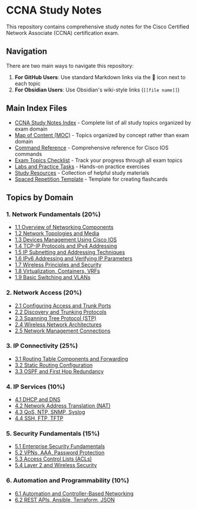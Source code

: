 # CCNA Study Notes

This repository contains comprehensive study notes for the Cisco Certified Network Associate (CCNA) certification exam.

## Navigation

There are two main ways to navigate this repository:

1. **For GitHub Users**: Use standard Markdown links via the 📝 icon next to each topic
2. **For Obsidian Users**: Use Obsidian's wiki-style links (`[[file name]]`)

## Main Index Files

- [CCNA Study Notes Index](./00_CCNA_Index.md) - Complete list of all study topics organized by exam domain
- [Map of Content (MOC)](./00_CCNA_MOC.md) - Topics organized by concept rather than exam domain
- [Command Reference](./00_Command_Reference.md) - Comprehensive reference for Cisco IOS commands
- [Exam Topics Checklist](./00_Exam_Topics_Checklist.md) - Track your progress through all exam topics
- [Labs and Practice Tasks](./00_Labs_and_Practice.md) - Hands-on practice exercises
- [Study Resources](./00_Study_Resources.md) - Collection of helpful study materials
- [Spaced Repetition Template](./00_Spaced_Repetition_Template.md) - Template for creating flashcards

## Topics by Domain

### 1. Network Fundamentals (20%)

- [1.1 Overview of Networking Components](./1.%20Network%20Fundamentals/1.1%20Overview%20of%20Networking%20Components.md)
- [1.2 Network Topologies and Media](./1.%20Network%20Fundamentals/1.2%20Network%20Topologies%20and%20Media.md)
- [1.3 Devices Management Using Cisco IOS](./1.%20Network%20Fundamentals/1.3%20Devices%20management%20Using%20Cisco%20IOS.md)
- [1.4 TCP-IP Protocols and IPv4 Addressing](./1.%20Network%20Fundamentals/1.4%20TCP-IP%20Protocols%20and%20IPv4%20Addressing.md)
- [1.5 IP Subnetting and Addressing Techniques](./1.%20Network%20Fundamentals/1.5%20IP%20Subnetting%20and%20Addressing%20Techniques.md)
- [1.6 IPv6 Addressing and Verifying IP Parameters](./1.%20Network%20Fundamentals/1.6%20IPv6%20Addressing%20and%20Verifying%20IP%20Parameters.md)
- [1.7 Wireless Principles and Security](./1.%20Network%20Fundamentals/1.7%20Wireless%20Principles%20and%20Securing%20Wireless%20Networks.md)
- [1.8 Virtualization, Containers, VRFs](./1.%20Network%20Fundamentals/1.8%20Server%20Virtualization,%20Containers,%20and%20VRFs.md)
- [1.9 Basic Switching and VLANs](./1.%20Network%20Fundamentals/1.9%20Basic%20Switching%20Concepts%20and%20Introducing%20VLANs.md)

### 2. Network Access (20%)

- [2.1 Configuring Access and Trunk Ports](./2.%20Network%20Access/2.1%20Configuring%20Access%20and%20Trunk%20ports.md)
- [2.2 Discovery and Trunking Protocols](./2.%20Network%20Access/2.2%20Discovery,%20Aggregation,%20and%20Trunking%20Protocols.md)
- [2.3 Spanning Tree Protocol (STP)](./2.%20Network%20Access/2.3%20Spanning%20Tree%20Protocol%20(STP).md)
- [2.4 Wireless Network Architectures](./2.%20Network%20Access/2.4%20Wireless%20Network%20Architectures%20and%20Configuration.md)
- [2.5 Network Management Connections](./2.%20Network%20Access/2.5%20Network%20Management%20Connections.md)

### 3. IP Connectivity (25%)

- [3.1 Routing Table Components and Forwarding](./3.%20IP%20Connectivity/3.1%20Routing%20table%20Components%20and%20Forwarding%20Decisions.md)
- [3.2 Static Routing Configuration](./3.%20IP%20Connectivity/3.2%20Static%20Routing%20Configuration.md)
- [3.3 OSPF and First Hop Redundancy](./3.%20IP%20Connectivity/3.3%20OSFP%20and%20First%20Hop%20Redundancy%20Protocol.md)

### 4. IP Services (10%)

- [4.1 DHCP and DNS](./4.%20IP%20Services/4.1%20Introducing%20DHCP%20and%20DNS.md)
- [4.2 Network Address Translation (NAT)](./4.%20IP%20Services/4.2%20Network%20Address%20Translation%20(NAT).md)
- [4.3 QoS, NTP, SNMP, Syslog](./4.%20IP%20Services/4.3%20IP%20Services%20-%20QoS,%20NTP,%20SNMP,%20Syslog.md)
- [4.4 SSH, FTP, TFTP](./4.%20IP%20Services/4.4%20IP%20Services%20-%20SSH,%20FTP,%20TFTP.md)

### 5. Security Fundamentals (15%)

- [5.1 Enterprise Security Fundamentals](./5.%20Security%20Fundamentals/5.1%20Enterprise%20Security%20Fundamentals.md)
- [5.2 VPNs, AAA, Password Protection](./5.%20Security%20Fundamentals/5.2%20Network%20Security%20-%20VPNs,%20AAA,%20and%20Password%20Protection.md)
- [5.3 Access Control Lists (ACLs)](./5.%20Security%20Fundamentals/5.3%20Network%20Security%20-%20Access%20Control%20lists%20(ACLs).md)
- [5.4 Layer 2 and Wireless Security](./5.%20Security%20Fundamentals/5.4%20Network%20Security%20-%20Layer%202%20and%20Wireless%20LAN%20Mechanisms.md)

### 6. Automation and Programmability (10%)

- [6.1 Automation and Controller-Based Networking](./6.%20Automation%20and%20Programmability/6.1%20Network%20Management%20-%20Automation,%20Controller-Based%20Networking,%20and%20AI.md)
- [6.2 REST APIs, Ansible, Terraform, JSON](./6.%20Automation%20and%20Programmability/6.2%20Network%20Management%20-%20REST%20APIs,%20Ansible,%20Terraform,%20and%20JSON.md)
